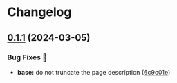 # Changelog

## [0.1.1](https://github.com/hugomods/seo/compare/modules/base/v0.1.0...modules/base/v0.1.1) (2024-03-05)


### Bug Fixes 🐞

* **base:** do not truncate the page description ([6c9c01e](https://github.com/hugomods/seo/commit/6c9c01e1e789b83d04863778ed6a5d667474fc82))

